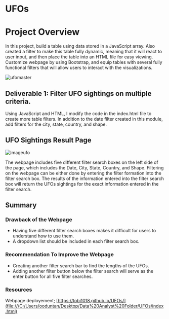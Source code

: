 # UFOs

# Project Overview 

In this project, build a table using data stored in a JavaScript array. Also created a filter to make this table fully dynamic, meaning that it will react to user input, and then place the table into an HTML file for easy viewing. Customize webpage by using Bootstrap, and equip tables with several fully functional filters that will allow users to interact with the visualizations. 


![ufomaster](https://user-images.githubusercontent.com/58860105/139594559-7d23f3ac-e4dd-41c9-8317-1c90c82da6dc.PNG)




## Deliverable 1: Filter UFO sightings on multiple criteria.
Using JavaScript and HTML, I modify the code in the index.html file to create more table filters. In addition to the date filter created in this module, add filters for the city, state, country, and shape.

## UFO Sightings Result Page

![imageufo](https://user-images.githubusercontent.com/58860105/139594511-62f0074e-c925-4fb4-8aa9-635062e1aafb.PNG)

The webpage includes five different filter search boxes on the left side of the page, which includes the Date, City, State, Country, and Shape. Filtering on the webpage can be either done by entering the filter formation into the filter search box. The results of the information entered into the filter search box will return the UFOs sightings for the exact information entered in the filter search.


## Summary 

### Drawback of the Webpage
  * Having five different filter search boxes makes it difficult for users to understand how to use them.
  * A dropdown list should be included in each filter search box.
### Recommendation To Improve the Webpage 
  * Creating another filter search bar to find the lengths of the UFOs.
  * Adding another filter button below the filter search will serve as the enter button for all five filter searches.
### Resources 
Webpage deployement; [https://tobi1018.github.io/UFOs/](file:///C:/Users/ooduntan/Desktop/Data%20Analyst%20Folder/UFOs/index.html)
